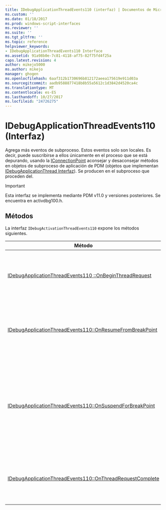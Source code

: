 ```yaml
---
title: IDebugApplicationThreadEvents110 (interfaz) | Documentos de Microsoft
ms.custom: ''
ms.date: 01/18/2017
ms.prod: windows-script-interfaces
ms.reviewer: ''
ms.suite: ''
ms.tgt_pltfrm: ''
ms.topic: reference
helpviewer_keywords:
- IDebugApplicationThreadEvents110 Interface
ms.assetid: 91a98b0e-7c81-4118-af75-82f75fd4f25a
caps.latest.revision: 4
author: mikejo5000
ms.author: mikejo
manager: ghogen
ms.openlocfilehash: 6aaf312b1730696b812172aeea175619e911d03a
ms.sourcegitcommit: aadb9588877418b8b55a5612c1d3842d4520ca4c
ms.translationtype: MT
ms.contentlocale: es-ES
ms.lasthandoff: 10/27/2017
ms.locfileid: "24726275"
---
```

# <a name="idebugapplicationthreadevents110-interface"></a>IDebugApplicationThreadEvents110 (Interfaz)
Agrega más eventos de subproceso. Estos eventos solo son locales. Es decir, puede suscribirse a ellos únicamente en el proceso que se está depurando, usando la [IConnectionPoint](http://go.microsoft.com/fwlink/?LinkId=232738) aconsejar y desaconsejar métodos en objetos de subproceso de aplicación de PDM (objetos que implementan [IDebugApplicationThread Interfaz](../../winscript/reference/idebugapplicationthread-interface.md)). Se producen en el subproceso que proceden del.  
  
> [!IMPORTANT]
>  Esta interfaz se implementa mediante PDM v11.0 y versiones posteriores. Se encuentra en activdbg100.h.  
  
## <a name="methods"></a>Métodos  
 La interfaz `IDebugActivationThreadEvents110` expone los métodos siguientes.  
  
|Método|Descripción|  
|------------|-----------------|  
|[IDebugApplicationThreadEvents110 ::OnBeginThreadRequest](../../winscript/reference/idebugapplicationthreadevents110-onbeginthreadrequest.md)|Una llamada en el subproceso con el subproceso de PDM ha comenzado el cambio.|  
|[IDebugApplicationThreadEvents110::OnResumeFromBreakPoint](../../winscript/reference/idebugapplicationthreadevents110-onresumefrombreakpoint.md)|El subproceso está reanudando después de un punto de interrupción y se activará una vez más.|  
|[IDebugApplicationThreadEvents110::OnSuspendForBreakPoint](../../winscript/reference/idebugapplicationthreadevents110-onsuspendforbreakpoint.md)|El subproceso se está suspendiendo para un punto de interrupción y puede controlar las llamadas que requieren el subproceso que se suspenda totalmente.|  
|[IDebugApplicationThreadEvents110::OnThreadRequestComplete](../../winscript/reference/idebugapplicationthreadevents110-onthreadrequestcomplete.md)|Una llamada en el subproceso con el subproceso de PDM ha completado el cambio.|